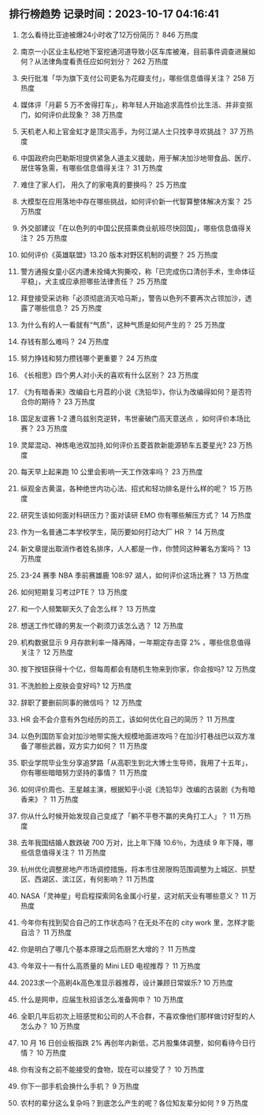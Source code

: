 
## 排行榜趋势 记录时间：2023-10-17 04:16:41
  
  1. 怎么看待比亚迪被爆24小时收了12万份简历？ 846 万热度
    
  2. 南京一小区业主私挖地下室挖通河道导致小区车库被淹，目前事件调查进展如何？从法律角度看责任应如何划分？ 262 万热度
    
  3. 央行批准「华为旗下支付公司更名为花瓣支付」，哪些信息值得关注？ 258 万热度
    
  4. 媒体评「月薪 5 万不舍得打车」，称年轻人开始追求高性价比生活、并非变抠门，如何评价此现象？ 38 万热度
    
  5. 天机老人和上官金虹才是顶尖高手，为何江湖人士只找李寻欢挑战？ 37 万热度
    
  6. 中国政府向巴勒斯坦提供紧急人道主义援助，用于解决加沙地带食品、医疗、居住等急需，有哪些信息值得关注？ 31 万热度
    
  7. 难住了家人们， 用久了的家电真的要换吗？ 25 万热度
    
  8. 大模型在应用落地中存在哪些挑战，如何评价新一代智算整体解决方案？ 25 万热度
    
  9. 外交部建议「在以色列的中国公民搭乘商业航班尽快回国」，哪些信息值得关注？ 25 万热度
    
  10. 如何评价《英雄联盟》13.20 版本对野区机制的调整？ 25 万热度
    
  11. 警方通报女童小区内遭未拴绳大狗撕咬，称「已完成伤口清创手术，生命体征平稳」，犬主或应承担哪些法律责任？ 25 万热度
    
  12. 拜登接受采访称「必须彻底消灭哈马斯」，警告以色列不要再次占领加沙，透露了哪些信息？ 25 万热度
    
  13. 为什么有的人一看就有“气质”，这种气质是如何产生的？ 25 万热度
    
  14. 存钱有那么难吗？ 24 万热度
    
  15. 努力挣钱和努力攒钱哪个更重要？ 24 万热度
    
  16. 《长相思》四个男人对小夭的喜欢有什么区别？ 23 万热度
    
  17. 《为有暗香来》改编自七月荔的小说《洗铅华》，你认为改编得如何？是否符合你的期待？ 23 万热度
    
  18. 国足友谊赛 1-2 遭乌兹别克逆转，韦世豪破门高天意送点 ，如何评价本场比赛？ 23 万热度
    
  19. 灵犀混动、神炼电池双加持,如何评价五菱首款新能源轿车五菱星光? 23 万热度
    
  20. 每天早上起来跑 10 公里会影响一天工作效率吗？ 23 万热度
    
  21. 纵观金古黄温，各种绝世内功心法、招式和轻功排名是什么样的呢？ 15 万热度
    
  22. 研究生该如何面对科研压力？面对读研 EMO 你有哪些解压方式？ 14 万热度
    
  23. 作为一名普通二本学校学生，简历要如何打动大厂 HR ？ 14 万热度
    
  24. 新文章提出取消作者姓名排序，人人都是一作，你赞同这种署名方案吗？ 13 万热度
    
  25. 23-24 赛季 NBA 季前赛雄鹿 108:97 湖人，如何评价这场比赛？ 13 万热度
    
  26. 如何短期复习考过PTE？ 13 万热度
    
  27. 和一个人频繁聊天久了会怎么样？ 13 万热度
    
  28. 想送工作忙碌的男友一个剃须刀该怎么选？ 12 万热度
    
  29. 机构数据显示 9 月存款利率一降再降，一年期定存击穿 2% ，哪些信息值得关注？ 12 万热度
    
  30. 按下按钮获得十个亿，但每周都会有随机生物来到你家，你会按吗? 12 万热度
    
  31. 不洗脸脸上皮肤会变好吗? 12 万热度
    
  32. 辞职了要删前同事的微信吗？ 12 万热度
    
  33. HR 会不会介意有外包经历的员工，该如何优化自己的简历？ 11 万热度
    
  34. 以色列国防军会对加沙地带实施大规模地面进攻吗？在加沙打巷战巴以双方准备了哪些武器，双方实力如何？ 11 万热度
    
  35. 职业学院毕业生分享追梦路「从高职生到北大博士生导师，我用了十五年」，你有哪些暗暗努力坚持的事情？ 11 万热度
    
  36. 如何评价周也、王星越主演，根据知乎小说《洗铅华》改编的古装剧《为有暗香来》？ 11 万热度
    
  37. 你从什么时候开始发现自己变成了「躺不平卷不赢的夹角打工人」？ 11 万热度
    
  38. 去年我国结婚人数跌破 700 万对，比上年下降 10.6％，为连续 9 年下降，哪些信息值得关注？ 11 万热度
    
  39. 杭州优化调整房地产市场调控措施，将本市住房限购范围调整为上城区、拱墅区、西湖区、滨江区，有何影响？ 11 万热度
    
  40. NASA「灵神星」号启程探索同名金属小行星，这对航天业有哪些意义？ 11 万热度
    
  41. 今年你有找到契合自己的工作状态吗？在无处不在的 city work 里，怎样才能自洽？ 11 万热度
    
  42. 你是明白了哪几个基本原理之后而厨艺大增的？ 11 万热度
    
  43. 今年双十一有什么高质量的 Mini LED 电视推荐？ 11 万热度
    
  44. 2023求一个高刷4k高色准显示器推荐，设计兼顾日常娱乐? 10 万热度
    
  45. 什么是网申，应届生秋招该怎么准备网申？ 10 万热度
    
  46. 全职几年后初次上班感觉和公司的人不合群，不喜欢像他们那样做讨好型的人怎么办？ 10 万热度
    
  47. 10 月 16 日创业板指跌 2% 再创年内新低，芯片股集体调整，如何看待今日行情？ 10 万热度
    
  48. 你有没有之前不能接受的食物，现在可以接受了？ 10 万热度
    
  49. 你下一部手机会换什么手机？ 9 万热度
    
  50. 农村的辈分这么复杂吗？到底怎么产生的呢？各位知友辈分如何 ? 9 万热度
    
